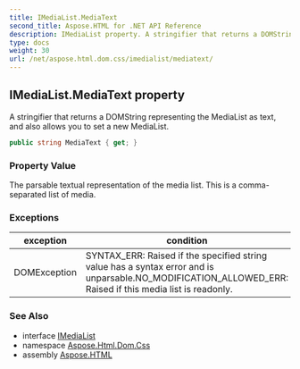 ```yaml
---
title: IMediaList.MediaText
second_title: Aspose.HTML for .NET API Reference
description: IMediaList property. A stringifier that returns a DOMString representing the MediaList as text and also allows you to set a new MediaList
type: docs
weight: 30
url: /net/aspose.html.dom.css/imedialist/mediatext/
---
```

## IMediaList.MediaText property

A stringifier that returns a DOMString representing the MediaList as text, and also allows you to set a new MediaList.

```csharp
public string MediaText { get; }
```

### Property Value

The parsable textual representation of the media list. This is a comma-separated list of media.

### Exceptions

| exception | condition |
| --- | --- |
| DOMException | SYNTAX_ERR: Raised if the specified string value has a syntax error and is unparsable.NO_MODIFICATION_ALLOWED_ERR: Raised if this media list is readonly. |

### See Also

* interface [IMediaList](../)
* namespace [Aspose.Html.Dom.Css](../../../aspose.html.dom.css/)
* assembly [Aspose.HTML](../../../)

